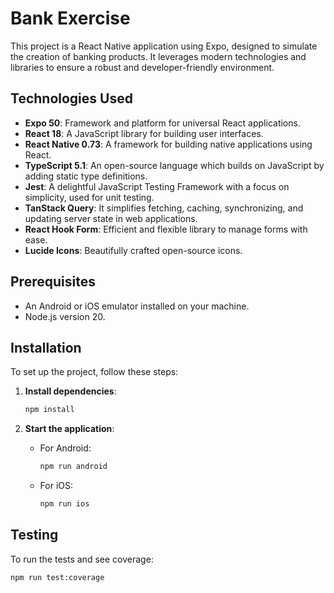 # Bank Exercise

This project is a React Native application using Expo, designed to simulate the creation of banking products. It leverages modern technologies and libraries to ensure a robust and developer-friendly environment.

## Technologies Used

- **Expo 50**: Framework and platform for universal React applications.
- **React 18**: A JavaScript library for building user interfaces.
- **React Native 0.73**: A framework for building native applications using React.
- **TypeScript 5.1**: An open-source language which builds on JavaScript by adding static type definitions.
- **Jest**: A delightful JavaScript Testing Framework with a focus on simplicity, used for unit testing.
- **TanStack Query**: It simplifies fetching, caching, synchronizing, and updating server state in web applications.
- **React Hook Form**: Efficient and flexible library to manage forms with ease.
- **Lucide Icons**: Beautifully crafted open-source icons.

## Prerequisites

- An Android or iOS emulator installed on your machine.
- Node.js version 20.

## Installation

To set up the project, follow these steps:

1. **Install dependencies**:
   ```bash
   npm install
   ```

2. **Start the application**:
   - For Android:
     ```bash
     npm run android
     ```
   - For iOS:
     ```bash
     npm run ios
     ```

## Testing

To run the tests and see coverage:

```bash
npm run test:coverage
```
